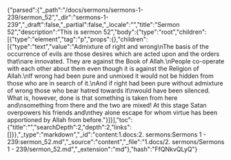 {"parsed":{"_path":"/docs/sermons/sermons-1-239/sermon_52","_dir":"sermons-1-239","_draft":false,"_partial":false,"_locale":"","title":"Sermon 52","description":"This is sermon 52","body":{"type":"root","children":[{"type":"element","tag":"p","props":{},"children":[{"type":"text","value":"Admixture of right and wrong\nThe basis of the occurrence of evils are those desires which are acted upon and the orders that\nare innovated. They are against the Book of Allah.\nPeople co-operate with each other about them even though it is against the Religion of Allah.\nIf wrong had been pure and unmixed it would not be hidden from those who are in search of it.\nAnd if right had been pure without admixture of wrong those who bear hatred towards it\nwould have been silenced. What is, however, done is that something is taken from here and\nsomething from there and the two are mixed! At this stage Satan overpowers his friends and\nthey alone escape for whom virtue has been apportioned by Allah from before."}]}],"toc":{"title":"","searchDepth":2,"depth":2,"links":[]}},"_type":"markdown","_id":"content:1.docs:2. sermons:Sermons 1 - 239:sermon_52.md","_source":"content","_file":"1.docs/2. sermons/Sermons 1 - 239/sermon_52.md","_extension":"md"},"hash":"FfQNkvQLyQ"}